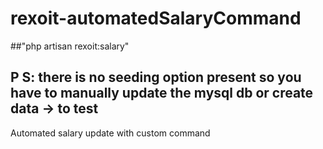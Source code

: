 # rexoit-automatedSalaryCommand
##"php artisan rexoit:salary"
## P S: there is no seeding option present so you have to manually update the mysql db or create data -> to test
Automated salary update with custom command

